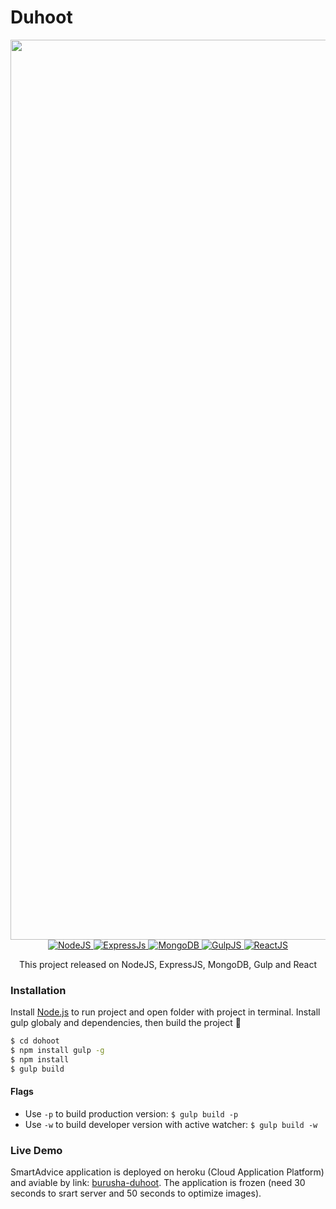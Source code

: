 # Duhoot

<div align="center">
  <a href="https://burusha-services.herokuapp.com/">
    <img width="1440" alt="Duhoot" src="https://user-images.githubusercontent.com/28712079/37281735-0ef3beea-2603-11e8-8e78-5865d8b360ca.png">
  </a>
  <br />
  <a href="https://nodejs.org">
    <img src="https://user-images.githubusercontent.com/28712079/33223427-503c6844-d170-11e7-9b5f-c8fa114698d0.png" alt="NodeJS" />
  </a>
  <a href="http://expressjs.com">
    <img src="https://user-images.githubusercontent.com/28712079/33223424-4fd43ad0-d170-11e7-8507-a78b5544df80.png" alt="ExpressJs" />
  </a>
  <a href="https://www.mongodb.com">
    <img src="https://user-images.githubusercontent.com/28712079/33223426-501815c0-d170-11e7-8012-0e4f5283b901.png" alt="MongoDB" />
  </a>
  <a href="https://gulpjs.com/">
    <img src="https://user-images.githubusercontent.com/28712079/33223425-4ff77aae-d170-11e7-891a-7aa37431f86a.png" alt="GulpJS" />
  </a>
  <a href="https://reactjs.org/">
    <img src="https://user-images.githubusercontent.com/28712079/37281858-8133ebec-2603-11e8-96ff-2b1c7f04a1f4.png" alt="ReactJS" />
  </a>
  <p>This project released on NodeJS, ExpressJS, MongoDB, Gulp and React</p>
</div>

### Installation

Install [Node.js](https://nodejs.org/) to run project and open folder with project in terminal. Install gulp globaly and dependencies, then build the project :rocket:
```sh
$ cd dohoot
$ npm install gulp -g
$ npm install
$ gulp build
```

#### Flags
* Use `-p` to build production version: `$ gulp build -p`
* Use `-w` to build developer version with active watcher: `$ gulp build -w`

### Live Demo
SmartAdvice application is deployed on heroku (Cloud Application Platform) and aviable by link: [burusha-duhoot](https://burusha-duhoot.herokuapp.com/). The application is frozen (need 30 seconds to srart server and 50 seconds to optimize images).